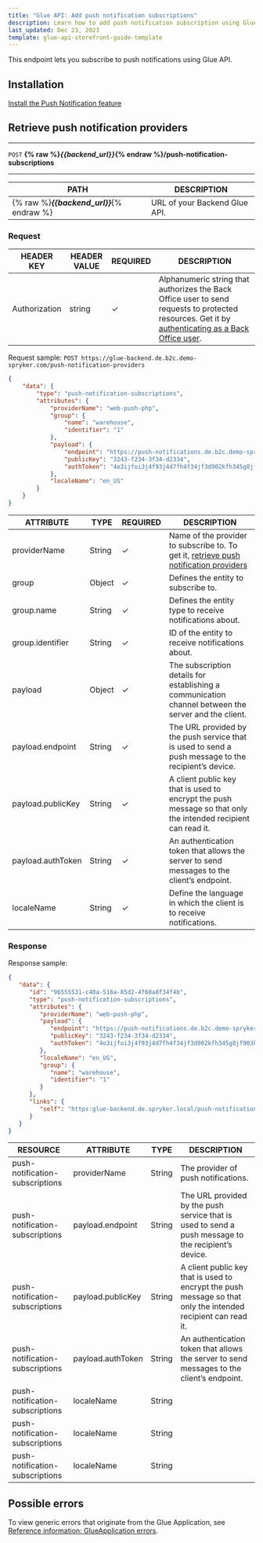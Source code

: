 ```yaml
---
title: "Glue API: Add push notification subscriptions"
description: Learn how to add push notification subscription using Glue API
last_updated: Dec 23, 2023
template: glue-api-storefront-guide-template
---
```


This endpoint lets you subscribe to push notifications using Glue API.

## Installation

[Install the Push Notification feature](/docs/pbc/all/miscellaneous/{{page.version}}/install-and-upgrade/install-features/install-the-push-notification-feature.html)

## Retrieve push notification providers

***
`POST` **{% raw %}*{{backend_url}}*{% endraw %}/push-notification-subscriptions**
***



| PATH | DESCRIPTION |
| --- | --- |
| {% raw %}***{{backend_url}}***{% endraw %} | URL of your Backend Glue API. |



### Request

| HEADER KEY | HEADER VALUE | REQUIRED | DESCRIPTION |
| --- | --- | --- | --- |
| Authorization | string | &check; | Alphanumeric string that authorizes the Back Office user to send requests to protected resources. Get it by [authenticating as a Back Office user](/docs/pbc/all/identity-access-management/{{page.version}}/manage-using-glue-api/glue-api-authenticate-as-a-back-office-user.html).  |


Request sample: `POST https://glue-backend.de.b2c.demo-spryker.com/push-notification-providers`

```json
{
    "data": {
        "type": "push-notification-subscriptions",
        "attributes": {
            "providerName": "web-push-php",
            "group": {
                "name": "warehouse",
                "identifier": "1"
            },
            "payload": {
                "endpoint": "https://push-notifications.de.b2c.demo-spryker.com",
                "publicKey": "3243-f234-3f34-d2334",
                "authToken": "4o3ijfoi3j4f93j4d7fh4f34jf3d902kfh345g8jf903kdj23uf3"
            },
            "localeName": "en_US"
        }
    }
}
```

| ATTRIBUTE | TYPE | REQUIRED | DESCRIPTION |
| --- | --- | --- | --- |
| providerName | String | &check; | Name of the provider to subscribe to. To get it, [retrieve push notification providers](/docs/pbc/all/miscellaneous/202311.0/manage-using-glue-api/manage-push-notification-providers/glue-api-retrieve-push-notification-providers.html) |
| group | Object | &check;  | Defines the entity to subscribe to. |
| group.name | String | &check;  | Defines the entity type to receive notifications about. |
| group.identifier | String | &check;  | ID of the entity to receive notifications about. |
| payload | Object | &check;  | The subscription details for establishing a communication channel between the server and the client. |
| payload.endpoint | String | &check;  | The URL provided by the push service that is used to send a push message to the recipient’s device. |
| payload.publicKey | String | &check;  | A client public key that is used to encrypt the push message so that only the intended recipient can read it. |
| payload.authToken | String | &check;  | An authentication token that allows the server to send messages to the client’s endpoint. |
| localeName | String | &check;  | Define the language in which the client is to receive notifications. |





### Response

Response sample:
```json
{
   "data": {
      "id": "96555531-c40a-516a-85d2-4f68a8f34f4b",
      "type": "push-notification-subscriptions",
      "attributes": {
         "providerName": "web-push-php",
         "payload": {
            "endpoint": "https://push-notifications.de.b2c.demo-spryker.com",
            "publicKey": "3243-f234-3f34-d2334",
            "authToken": "4o3ijfoi3j4f93j4d7fh4f34jf3d902kfh345g8jf903kdj23uf3"
         },
         "localeName": "en_US",
         "group": {
            "name": "warehouse",
            "identifier": "1"
         }
      },
      "links": {
         "self": "https:glue-backend.de.spryker.local/push-notification-subscriptions/96555531-c40a-516a-85d2-4f68a8f34f4b"
      }
   }
}
```

| RESOURCE | ATTRIBUTE | TYPE | DESCRIPTION |
|-|-|-|-|
| push-notification-subscriptions | providerName | String | The provider of push notifications.  |
| push-notification-subscriptions | payload.endpoint | String | The URL provided by the push service that is used to send a push message to the recipient’s device. |
| push-notification-subscriptions | payload.publicKey | String | A client public key that is used to encrypt the push message so that only the intended recipient can read it. |
| push-notification-subscriptions | payload.authToken | String | An authentication token that allows the server to send messages to the client’s endpoint. |
| push-notification-subscriptions | localeName | String |  |
| push-notification-subscriptions | localeName | String |  |
| push-notification-subscriptions | localeName | String |  |



## Possible errors

To view generic errors that originate from the Glue Application, see [Reference information: GlueApplication errors](/docs/scos/dev/glue-api-guides/{{page.version}}/old-glue-infrastructure/reference-information-glueapplication-errors.html).
